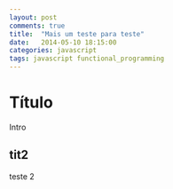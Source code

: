 ```yaml
---
layout: post
comments: true
title:  "Mais um teste para teste"
date:   2014-05-10 18:15:00
categories: javascript
tags: javascript functional_programming
---
```



Título
=====

Intro

## tit2
teste 2

